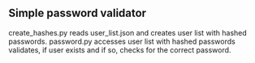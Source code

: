 ## Simple password validator 

create_hashes.py reads user_list.json and creates user list with hashed passwords.
password.py accesses user list with hashed passwords validates, if user exists and if so, checks for the correct password.
